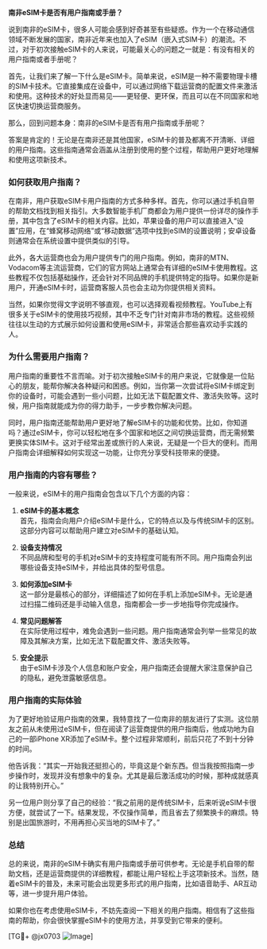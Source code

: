 **南非eSIM卡是否有用户指南或手册？**

说到南非的eSIM卡，很多人可能会感到好奇甚至有些疑惑。作为一个在移动通信领域不断发展的国家，南非近年来也加入了eSIM（嵌入式SIM卡）的潮流。不过，对于初次接触eSIM卡的人来说，可能最关心的问题之一就是：有没有相关的用户指南或者手册呢？

首先，让我们来了解一下什么是eSIM卡。简单来说，eSIM是一种不需要物理卡槽的SIM卡技术。它直接集成在设备中，可以通过网络下载运营商的配置文件来激活和使用。这种技术的好处显而易见——更轻便、更环保，而且可以在不同国家和地区快速切换运营商服务。

那么，回到问题本身：南非的eSIM卡是否有用户指南或手册呢？

答案是肯定的！无论是在南非还是其他国家，eSIM卡的普及都离不开清晰、详细的用户指南。这些指南通常会涵盖从注册到使用的整个过程，帮助用户更好地理解和使用这项新技术。

### **如何获取用户指南？**

在南非，用户获取eSIM卡用户指南的方式多种多样。首先，你可以通过手机自带的帮助文档找到相关指引。大多数智能手机厂商都会为用户提供一份详尽的操作手册，其中包含了eSIM卡的相关内容。比如，苹果设备的用户可以直接进入“设置”应用，在“蜂窝移动网络”或“移动数据”选项中找到eSIM的设置说明；安卓设备则通常会在系统设置中提供类似的引导。

此外，各大运营商也会为用户提供专门的用户指南。例如，南非的MTN、Vodacom等主流运营商，它们的官方网站上通常会有详细的eSIM卡使用教程。这些教程不仅包括基础操作，还会针对不同品牌的手机提供特定的指导。如果你是新用户，开通eSIM卡时，运营商客服人员也会主动为你提供相关资料。

当然，如果你觉得文字说明不够直观，也可以选择观看视频教程。YouTube上有很多关于eSIM卡的使用技巧视频，其中不乏专门针对南非市场的教程。这些视频往往以生动的方式展示如何设置和使用eSIM卡，非常适合那些喜欢动手实践的人。

### **为什么需要用户指南？**

用户指南的重要性不言而喻。对于初次接触eSIM卡的用户来说，它就像是一位贴心的朋友，能帮你解决各种疑问和困惑。例如，当你第一次尝试将eSIM卡绑定到你的设备时，可能会遇到一些小问题，比如无法下载配置文件、激活失败等。这时候，用户指南就能成为你的得力助手，一步步教你解决问题。

同时，用户指南还能帮助用户更好地了解eSIM卡的功能和优势。比如，你知道吗？通过eSIM卡，你可以轻松地在多个国家和地区之间切换运营商，而无需频繁更换实体SIM卡。这对于经常出差或旅行的人来说，无疑是一个巨大的便利。而用户指南会详细解释如何实现这一功能，让你充分享受科技带来的便捷。

### **用户指南的内容有哪些？**

一般来说，eSIM卡的用户指南会包含以下几个方面的内容：

1. **eSIM卡的基本概念**  
   首先，指南会向用户介绍eSIM卡是什么，它的特点以及与传统SIM卡的区别。这部分内容可以帮助用户建立对eSIM卡的基础认知。

2. **设备支持情况**  
   不同品牌和型号的手机对eSIM卡的支持程度可能有所不同。用户指南会列出哪些设备支持eSIM卡，并给出具体的型号信息。

3. **如何添加eSIM卡**  
   这一部分是最核心的部分，详细描述了如何在手机上添加eSIM卡。无论是通过扫描二维码还是手动输入信息，指南都会一步一步地指导你完成操作。

4. **常见问题解答**  
   在实际使用过程中，难免会遇到一些问题。用户指南通常会列举一些常见的故障及其解决方案，比如无法下载配置文件、激活失败等。

5. **安全提示**  
   由于eSIM卡涉及个人信息和账户安全，用户指南还会提醒大家注意保护自己的隐私，避免泄露敏感信息。

### **用户指南的实际体验**

为了更好地验证用户指南的效果，我特意找了一位南非的朋友进行了实测。这位朋友之前从未使用过eSIM卡，但在阅读了运营商提供的用户指南后，他成功地为自己的一部iPhone XR添加了eSIM卡。整个过程非常顺利，前后只花了不到十分钟的时间。

他告诉我：“其实一开始我还挺担心的，毕竟这是个新东西。但当我按照指南一步步操作时，发现并没有想象中的复杂。尤其是最后激活成功的时候，那种成就感真的让我特别开心。”

另一位用户则分享了自己的经验：“我之前用的是传统SIM卡，后来听说eSIM卡很方便，就尝试了一下。结果发现，不仅操作简单，而且省去了频繁换卡的麻烦。特别是出国旅游时，不用再担心买当地的SIM卡了。”

### **总结**

总的来说，南非的eSIM卡确实有用户指南或手册可供参考。无论是手机自带的帮助文档，还是运营商提供的详细教程，都能让用户轻松上手这项新技术。当然，随着eSIM卡的普及，未来可能会出现更多形式的用户指南，比如语音助手、AR互动等，进一步提升用户体验。

如果你也在考虑使用eSIM卡，不妨先查阅一下相关的用户指南。相信有了这些指南的帮助，你会很快掌握eSIM卡的使用方法，并享受到它带来的便利。

[TG💪+ @jx0703 ![Image](https://github.com/user-attachments/assets/dbca1d08-cadb-493c-b0ec-ad6f7a83f270)]